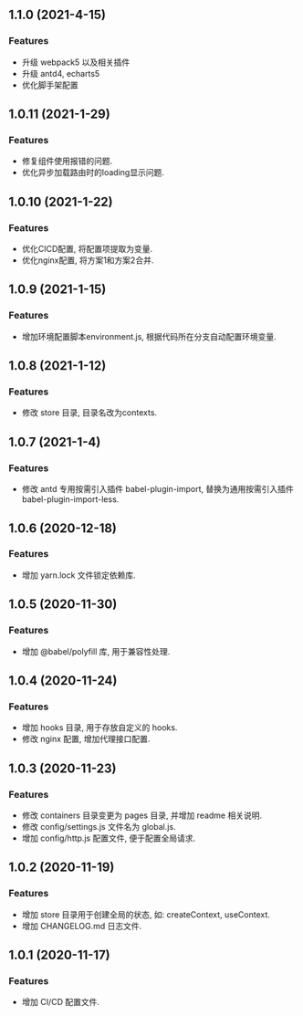 ## 1.1.0 (2021-4-15)
### Features
- 升级 webpack5 以及相关插件
- 升级 antd4, echarts5
- 优化脚手架配置

## 1.0.11 (2021-1-29)
### Features
- 修复<Redirect>组件使用报错的问题.
- 优化异步加载路由时的loading显示问题.

## 1.0.10 (2021-1-22)
### Features
- 优化CICD配置, 将配置项提取为变量.
- 优化nginx配置, 将方案1和方案2合并.

## 1.0.9 (2021-1-15)
### Features
- 增加环境配置脚本environment.js, 根据代码所在分支自动配置环境变量.

## 1.0.8 (2021-1-12)
### Features
- 修改 store 目录, 目录名改为contexts.

## 1.0.7 (2021-1-4)
### Features
- 修改 antd 专用按需引入插件 babel-plugin-import, 替换为通用按需引入插件 babel-plugin-import-less.

## 1.0.6 (2020-12-18)
### Features
- 增加 yarn.lock 文件锁定依赖库.

## 1.0.5 (2020-11-30)
### Features
- 增加 @babel/polyfill 库, 用于兼容性处理.

## 1.0.4 (2020-11-24)
### Features
- 增加 hooks 目录, 用于存放自定义的 hooks.
- 修改 nginx 配置, 增加代理接口配置.

## 1.0.3 (2020-11-23)
### Features
- 修改 containers 目录变更为 pages 目录, 并增加 readme 相关说明.
- 修改 config/settings.js 文件名为 global.js.
- 增加 config/http.js 配置文件, 便于配置全局请求.

## 1.0.2 (2020-11-19)
### Features
- 增加 store 目录用于创建全局的状态, 如: createContext, useContext.
- 增加 CHANGELOG.md 日志文件.

## 1.0.1 (2020-11-17)
### Features
- 增加 CI/CD 配置文件.